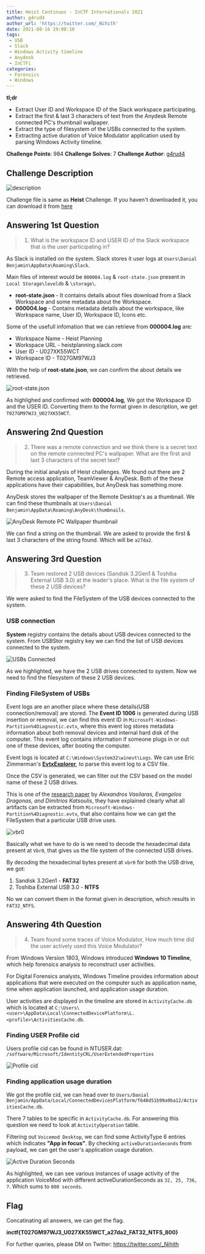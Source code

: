 ```yaml
---
title: Heist Continues - InCTF Internationals 2021
author: g4rud4
author_url: 'https://twitter.com/_Nihith'
date: 2021-08-16 19:00:10
tags:
 - USB
 - Slack
 - Windows Activity timeline
 - Anydesk
 - InCTFi
categories:
 - Forensics
 - Windows
---
```


**tl;dr**

+ Extract User ID and Workspace ID of the Slack workspace participating.
+ Extract the first & last 3 characters of text from the Anydesk Remote connected PC's thumbnail wallpaper.
+ Extract the type of filesystem of the USBs connected to the system.
+ Extracting active duration of Voice Modulator application used by parsing Windows Activity timeline.

<!--more-->

**Challenge Points**: 984
**Challenge Solves**: 7
**Challenge Author**: [g4rud4](https://twitter.com/_Nihith)

## Challenge Description

![description](description.png)

Challenge file is same as **Heist** Challenge. If you haven't downloaded it, you can download it from [here](https://drive.google.com/drive/folders/1H3Ly8hnAW7eh7dxvf_bTA7_JYk8zMP3-?usp=sharing)

## Answering 1st Question

> 1. What is the workspace ID and USER ID of the Slack workspace that is the user participating in?

As Slack is installed on the system. Slack stores it user logs at `Users\Danial Benjamin\AppData\Roaming\Slack`.

Main files of interest would be `000004.log` & `root-state.json` present in `Local Storage\leveldb` & `\storage\`.

+ **root-state.json** - It contains details about files download from a Slack Workspace and some metadata about the Workspace.
+ **000004.log** - Contains metadata details about the workspace, like Workspace name, User ID, Workspace ID, Icons etc.

Some of the usefull infomation that we can retrieve from **000004.log** are:

+ Workspace Name - Heist Planning
+ Workspace URL - heistplanning.slack.com
+ User ID - U027XK55WCT
+ Workspace ID - T027GM97WJ3

With the help of **root-state.json**, we can confirm the about details we retrieved.

![root-state.json](root-state.png)

As highlighed and confirmed with **000004.log**, We got the Workspace ID and the USER ID. Converting them to the format given in description, we get `T027GM97WJ3_U027XK55WCT`.

## Answering 2nd Question

> 2. There was a remote connection and we think there is a secret text on the remote connected PC's wallpaper. What are the first and last 3 characters of the secret text?

During the initial analysis of Heist challenges. We found out there are 2 Remote access application, TeamViewer & AnyDesk. Both of the these applications have their capabilities, but AnyDesk has something more.

AnyDesk stores the wallpaper of the Remote Desktop's as a thumbnail. We can find these thumbnails at `Users\Danial Benjamin\AppData\Roaming\AnyDesk\thumbnails`.

![AnyDesk Remote PC Wallpaper thumbnail](thumbnail.png)

We can find a string on the thumbnail. We are asked to provide the first & last 3 characters of the string found. Which will be `a27da2`.

## Answering 3rd Question

> 3. Team restored 2 USB devices (Sandisk 3.2Gen1 & Toshiba External USB 3.0) at the leader's place. What is the file system of these 2 USB devices?

We were asked to find the FileSystem of the USB devices connected to the system. 

### USB connection

**System** registry contains the details about USB devices connected to the system. From USBStor registry key we can find the list of USB devices connected to the system.

![USBs Connected](USB_connected.png)

As we highlighted, we have the 2 USB drives connected to system. Now we need to find the filesystem of these 2 USB devices.

### Finding FileSystem of USBs

Event logs are an another place where these details(USB connection/removal) are stored. The **Event ID 1006** is generated during USB insertion or removal, we can find this event ID in `Microsoft-Windows-Partition%4Diagnostic.evtx`, where this event log stores metadata information about both removal devices and internal hard disk of the computer. This event log contains information if someone plugs in or out one of these devices, after booting the computer.

Event logs is located at `C:\Windows\System32\winevt\Logs`. We can use Eric Zimmerman's [**EvtxExplorer**](https://ericzimmerman.github.io/#!index.md), to parse this event log to a CSV file.

Once the CSV is generated, we can filter out the CSV based on the model name of these 2 USB drives.

This is one of the [research paper](https://dfir.pubpub.org/pub/h78di10n/release/2) by *Alexandros Vasilaras, Evangelos Dragonas, and Dimitrios Katsoulis*, they have explained clearly what all artifacts can be extracted from `Microsoft-Windows-Partition%4Diagnostic.evtx`, that also contains how we can get the FileSystem that a particular USB drive uses.

![vbr0](vbr0.png)

Basically what we have to do is we need to decode the hexadecimal data present at `Vbr0`, that gives us the file system of the connected USB drives.

By decoding the hexadecimal bytes present at `vbr0` for both the USB drive, we got:

1. Sandisk 3.2Gen1 - **FAT32**
2. Toshiba External USB 3.0 - **NTFS**

No we can convert them in the format given in description, which results in `FAT32_NTFS`.

## Answering 4th Question

> 4. Team found some traces of Voice Modulator, How much time did the user actively used this Voice Modulator?

From Windows Version 1803, Windows introduced **Windows 10 Timeline**, which help forensics analysis to reconstruct user activities.

For Digital Forensics analysts, Windows Timeline provides information about applications that were executed on the computer such as application name, time when application launched, and application usage duration.

User activities are displayed in the timeline are stored in `ActivityCache.db` which is located at `C:\Users\<user>\AppData\Local\ConnectedDevicePlatform\L.<profile>\ActivitiesCache.db`.

### Finding USER Profile cid

Users profile cid can be found in NTUSER.dat: `/software/Microsoft/IdentityCRL/UserExtendedProperties`

![Profile cid](profile_cid.png)

### Finding application usage duration

We got the profile cid, we can head over to `Users/Danial Benjamin/AppData/Local/ConnectedDevicesPlatform/f648d51b99a9ba12/ActivitiesCache.db`.

There 7 tables to be specific in `ActivityCache.db`. For answering this question we need to look at `ActivityOperation` table.

Filtering out `Voicemod Desktop`, we can find some ActivityType 6 entries which indicates **"App in focus"**. By checking `activeDurationSeconds` from payload, we can get the user's application usage duration.

![Active Duration Seconds](activitycache_db.png)

As highlighted, we can see various instances of usage activity of the application VoiceMod with different activeDurationSeconds as `32, 25, 736, 7`. Which sums to `800 seconds`.

## Flag

Concatinating all answers, we can get the flag.

**inctf{T027GM97WJ3_U027XK55WCT_a27da2_FAT32_NTFS_800}**



For further queries, please DM on Twitter: https://twitter.com/_Nihith
